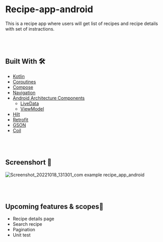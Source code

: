 # Recipe-app-android
This is a recipe app where users will get list of recipes and recipe details with set of instractions.
## <br/><br/>Built With 🛠
- [Kotlin](https://kotlinlang.org/) 
- [Coroutines](https://kotlinlang.org/docs/reference/coroutines-overview.html) 
- [Compose](https://developer.android.com/jetpack/compose) 
- [Navigation](https://developer.android.com/guide/navigation)
- [Android Architecture Components](https://developer.android.com/topic/libraries/architecture) 
  - [LiveData](https://developer.android.com/topic/libraries/architecture/livedata)
  - [ViewModel](https://developer.android.com/topic/libraries/architecture/viewmodel)
- [Hilt](https://dagger.dev/hilt/)
- [Retrofit](https://square.github.io/retrofit/)
- [GSON](https://github.com/google/gson) 
- [Coil](https://github.com/coil-kt/coil)
## <br/><br/>Screenshort 📸
![Screenshot_20221018_131301_com example recipe_app_android](https://user-images.githubusercontent.com/48477320/196363176-cc6334b1-9cbb-4b26-bccd-9e4cf68c48c1.jpg)
## <br/><br/> Upcoming features & scopes🔮
- Recipe details page
- Search recipe
- Pagination
- Unit test


